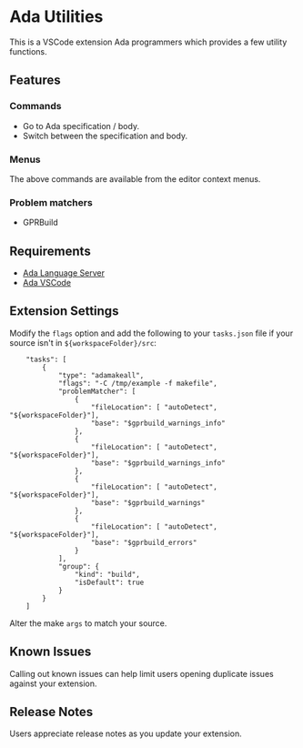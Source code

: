 # Ada Utilities

This is a VSCode extension Ada programmers which provides a few utility functions.

## Features

### Commands

* Go to Ada specification / body.
* Switch between the specification and body.

### Menus

The above commands are available from the editor context menus.

### Problem matchers

* GPRBuild

## Requirements

* [Ada Language Server](https://github.com/AdaCore/ada_language_server)
* [Ada VSCode](https://github.com/Lucretia/ada-vscode)

## Extension Settings

Modify the ```flags``` option and add the following to your ```tasks.json``` file if your source isn't in ```${workspaceFolder}/src```:

```
    "tasks": [
        {
            "type": "adamakeall",
            "flags": "-C /tmp/example -f makefile",
            "problemMatcher": [
                {
                    "fileLocation": [ "autoDetect", "${workspaceFolder}"],
                    "base": "$gprbuild_warnings_info"
                },
                {
                    "fileLocation": [ "autoDetect", "${workspaceFolder}"],
                    "base": "$gprbuild_warnings_info"
                },
                {
                    "fileLocation": [ "autoDetect", "${workspaceFolder}"],
                    "base": "$gprbuild_warnings"
                },
                {
                    "fileLocation": [ "autoDetect", "${workspaceFolder}"],
                    "base": "$gprbuild_errors"
                }
            ],
            "group": {
                "kind": "build",
                "isDefault": true
            }
        }
    ]
```

Alter the make ```args``` to match your source.


## Known Issues

Calling out known issues can help limit users opening duplicate issues against your extension.

## Release Notes

Users appreciate release notes as you update your extension.
